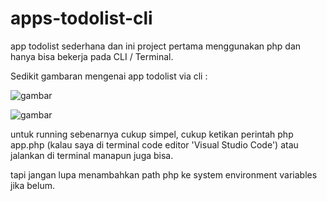 # apps-todolist-cli

app todolist sederhana dan ini project pertama menggunakan php dan hanya bisa bekerja pada CLI / Terminal.

Sedikit gambaran mengenai app todolist via cli :

![gambar](https://user-images.githubusercontent.com/101040281/198892274-25b149ee-495c-4dd7-863f-2fa0d4115a77.png)

![gambar](https://user-images.githubusercontent.com/101040281/198892377-d14165b8-6d8c-4dca-9745-5b3a3e683fa3.png)

untuk running sebenarnya cukup simpel, cukup ketikan perintah php app.php (kalau saya di terminal code editor 'Visual Studio Code') atau jalankan di terminal manapun juga bisa.

tapi jangan lupa menambahkan path php ke system environment variables jika belum.
